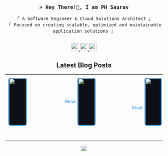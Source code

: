 
<h3 align="center">
        <samp>&gt; Hey There!👋, I am
                <b>PH Saurav</b>
        </samp>

</h3>
<p align="center">
      <samp>
          「 A Software Engineer & Cloud Solutions Architect 」
          <br>
          「 Focused on creating scalable, optimized and maintainable application solutions</b> 」
          <br>
          <br>
  </samp>
  
</p>
<p align="center">
  <a href="https://www.linkedin.com/in/phsaurav">
    <img src="https://img.shields.io/badge/linkedin-%230077B5.svg?&style=for-the-badge&logo=linkedin&logoColor=white" height=25>
  </a>
  <a href="https://medium.com/@phsaurav">
    <img src="https://img.shields.io/badge/medium-%2312100E.svg?&style=for-the-badge&logo=medium&logoColor=white" height=25>
  </a>
  <a href="https://dev.to/phsaurav">
    <img src="https://img.shields.io/badge/DEV.TO-%230A0A0A.svg?&style=for-the-badge&logo=dev-dot-to&logoColor=white" height=25>
  </a>
</p>


<div style="text-align: center;">
  <h2>Latest Blog Posts</h2>
</div>

<table align="center" width="100%" border="0" cellspacing="0" cellpadding="0" style="border:none; border-collapse:collapse;">
  <tr>
    <td width="33%" style="padding: 10px; vertical-align: top; border:none !important;">
      <div style="display: flex; align-items: flex-start;">
        <div style="width: 30%; margin-right: 5px;">
          <img src="https://miro.medium.com/v2/resize:fit:4800/format:webp/1*JmFaQf1AX0vDAJC2p7kjRA.png" style="width: 100%; height: 150px; border: 2px solid #1E90FF; background-color: #0D1117; object-fit: cover; border-radius: 8px !important;" />
        </div>
        <div style="width: 70%; color: #FFFFFF; text-align: left; line-height: 1.2;">
          <div style="display: flex; justify-content: space-between; align-items: center;">
            <h4 style="margin-top: 0; margin-bottom: 0; flex: 1;">Breaking Free from AI Subscriptions: Cost-Effective All-in-One Solution with OpenRouter</h4>
            <a href="https://medium.com/@phsaurav/breaking-free-from-ai-subscriptions-cost-effective-all-in-one-solution-with-openrouter-a1f596ce1227" target="_blank" rel="noreferrer nofollow" style="color: #1E90FF; font-size: 14px; text-decoration: none; white-space: nowrap; margin-left: 8px;">Read →</a>
          </div>
        </div>
      </div>
    </td>
    <td width="33%" style="padding: 10px; vertical-align: top; border:none !important;">
      <div style="display: flex; align-items: flex-start;">
        <div style="width: 30%; margin-right: 5px;">
          <img src="https://miro.medium.com/v2/resize:fit:1400/format:webp/0*w5g7sc3WbY1nWrcZ.jpg" style="width: 100%; height: 150px; border: 2px solid #1E90FF; background-color: #0D1117; object-fit: cover; border-radius: 8px !important;" />
        </div>
        <div style="width: 70%; color: #FFFFFF; text-align: left; line-height: 1.2;">
          <div style="display: flex; justify-content: space-between; align-items: center;">
            <h4 style="margin-top: 0; margin-bottom: 0; flex: 1;">Managing Multiple Shadow Cloud Architectures Across Environments with Terraform Workspace</h4>
            <a href="https://medium.com/aws-tip/managing-multiple-shadow-cloud-architectures-across-development-staging-and-production-17ff55390828" target="_blank" rel="noreferrer nofollow" style="color: #1E90FF; font-size: 14px; text-decoration: none; white-space: nowrap; margin-left: 8px;">Read →</a>
          </div>
        </div>
      </div>
    </td>
    <td width="33%" style="padding: 10px; vertical-align: top; border:none !important;">
      <div style="display: flex; align-items: flex-start;">
        <div style="width: 30%; margin-right: 5px;">
          <img src="https://media.licdn.com/dms/image/v2/D5612AQHdaBew93G0YQ/article-cover_image-shrink_720_1280/article-cover_image-shrink_720_1280/0/1728051786232?e=1747872000&v=beta&t=SPhx6CKqbdKeVb2uitLxfrB2SgXxey1NmhNP94HZiYQ" style="width: 100%; height: 150px; border: 2px solid #1E90FF; background-color: #0D1117; object-fit: cover; border-radius: 8px !important;" />
        </div>
        <div style="width: 70%; color: #FFFFFF; text-align: left; line-height: 1.2;">
          <div style="display: flex; justify-content: space-between; align-items: center;">
            <h4 style="margin-top: 0; margin-bottom: 0; flex: 1;">OnVUE Exam Experience From Bangladesh (AWS Certification Exam)</h4>
                  <br>
            <a href="https://www.linkedin.com/pulse/onvue-exam-experience-from-bangladesh-aws-parvez-hossain-saurav-iptcc/?trackingId=iRkzfnaqTyiXx%2BLa5zZiTA%3D%3D" target="_blank" rel="noreferrer nofollow" style="color: #1E90FF; font-size: 14px; text-decoration: none; white-space: nowrap; margin-left: 8px;">Read →</a>
          </div>
        </div>
      </div>
    </td>
  </tr>
</table>





<p align="center">
<img src="https://git-hub-streak-stats.vercel.app/?user=phsaurav&theme=nord&hide_border=true%22%20alt=%22GitHub%20Streak&card_width=600" />
</p>
